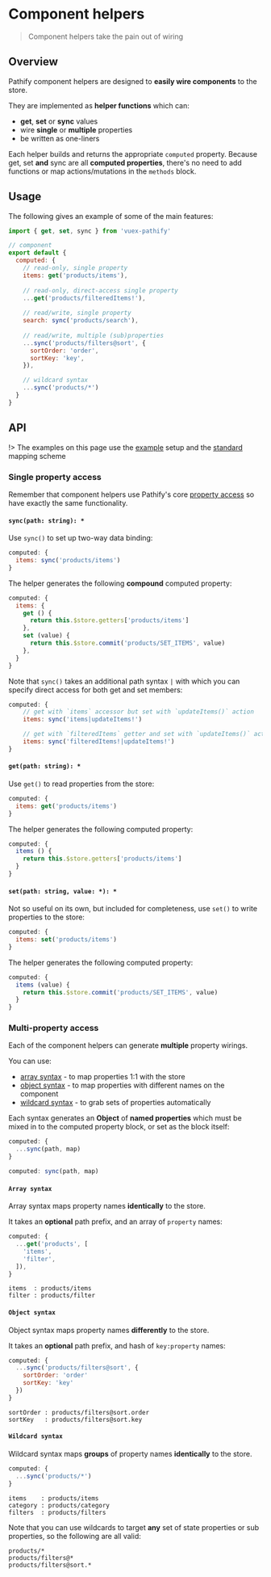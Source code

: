 # Component helpers

> Component helpers take the pain out of wiring

## Overview

Pathify component helpers are designed to **easily wire components** to the store.

They are implemented as **helper functions** which can:
 
- **get**, **set** or **sync** values
- wire **single** or **multiple** properties
- be written as one-liners

Each helper builds and returns the appropriate `computed` property. Because get, set **and** sync are all **computed properties**, there's no need to add functions or map actions/mutations in the `methods` block.

## Usage

The following gives an example of some of the main features:

```js
import { get, set, sync } from 'vuex-pathify'

// component
export default {
  computed: {
    // read-only, single property
    items: get('products/items'),
    
    // read-only, direct-access single property
    ...get('products/filteredItems!'),
    
    // read/write, single property
    search: sync('products/search'),
    
    // read/write, multiple (sub)properties
    ...sync('products/filters@sort', {
      sortOrder: 'order',
      sortKey: 'key',
    }),

    // wildcard syntax
    ...sync('products/*')
  }
}
```

## API

!> The examples on this page use the [example](/resources/setup) setup and the [standard](/guide/mapping.md) mapping scheme

### Single property access

Remember that component helpers use Pathify's core [property access](/api/properties.md) so have exactly the same functionality.

#### `sync(path: string): *`

Use `sync()` to set up two-way data binding: 

```js
computed: {
  items: sync('products/items')
}
```

The helper generates the following **compound** computed property:

```js
computed: {
  items: {
    get () { 
      return this.$store.getters['products/items']
    },
    set (value) {
      return this.$store.commit('products/SET_ITEMS', value)
    },
  }
}
```
Note that `sync()` takes an additional path syntax `|` with which you can specify direct access for both get and set members:

```js
computed: {
    // get with `items` accessor but set with `updateItems()` action
    items: sync('items|updateItems!')

    // get with `filteredItems` getter and set with `updateItems()` action
    items: sync('filteredItems!|updateItems!')
}
```

#### `get(path: string): *`

Use `get()` to read properties from the store: 

```js
computed: {
  items: get('products/items')
}

```

The helper generates the following computed property:

```js
computed: {
  items () {
    return this.$store.getters['products/items']
  }
}
```

#### `set(path: string, value: *): *`

Not so useful on its own, but included for completeness, use `set()` to write properties to the store: 

```js
computed: {
  items: set('products/items')
}
```

The helper generates the following computed property:

```js
computed: {
  items (value) {
    return this.$store.commit('products/SET_ITEMS', value)
  }
}
```

### Multi-property access

Each of the component helpers can generate **multiple** property wirings.

You can use:

- [array syntax](#array-syntax) - to map properties 1:1 with the store
- [object syntax](#object-syntax) - to map properties with different names on the component
- [wildcard syntax](#wildcard-syntax) - to grab sets of properties automatically

Each syntax generates an **Object** of **named properties** which must be mixed in to the computed property block, or set as the block itself:

```js
computed: {
  ...sync(path, map)
}
```
```js
computed: sync(path, map) 
```

#### `Array syntax`

Array syntax maps property names **identically** to the store.

It takes an **optional** path prefix, and an array of `property` names:

```js
computed: {
  ...get('products', [
    'items',
    'filter',
  ]),
}
```
```paths
items  : products/items
filter : products/filter
```

#### `Object syntax`

Object syntax maps property names **differently** to the store.

It takes an **optional** path prefix, and hash of `key:property` names:

```js
computed: {
  ...sync('products/filters@sort', { 
    sortOrder: 'order'
    sortKey: 'key'
  })
}
```
```paths
sortOrder : products/filters@sort.order
sortKey   : products/filters@sort.key
```

#### `Wildcard syntax`

Wildcard syntax maps **groups** of property names **identically** to the store.

```js
computed: {
  ...sync('products/*')
}
```
```paths
items    : products/items
category : products/category
filters  : products/filters
```

Note that you can use wildcards to target **any** set of state properties or sub properties, so the following are all valid:

```wildcards
products/*
products/filters@*
products/filters@sort.*
```
